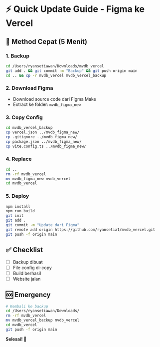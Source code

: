 # ⚡ Quick Update Guide - Figma ke Vercel

## 🚀 Method Cepat (5 Menit)

### 1. Backup
```bash
cd /Users/ryansetiawan/Downloads/mvdb_vercel
git add . && git commit -m "Backup" && git push origin main
cd .. && cp -r mvdb_vercel mvdb_vercel_backup
```

### 2. Download Figma
- Download source code dari Figma Make
- Extract ke folder: `mvdb_figma_new`

### 3. Copy Config
```bash
cd mvdb_vercel_backup
cp vercel.json ../mvdb_figma_new/
cp .gitignore ../mvdb_figma_new/
cp package.json ../mvdb_figma_new/
cp vite.config.ts ../mvdb_figma_new/
```

### 4. Replace
```bash
cd ..
rm -rf mvdb_vercel
mv mvdb_figma_new mvdb_vercel
cd mvdb_vercel
```

### 5. Deploy
```bash
npm install
npm run build
git init
git add .
git commit -m "Update dari Figma"
git remote add origin https://github.com/ryansetia1/mvdb_vercel.git
git push -f origin main
```

## ✅ Checklist
- [ ] Backup dibuat
- [ ] File config di-copy
- [ ] Build berhasil
- [ ] Website jalan

## 🆘 Emergency
```bash
# Kembali ke backup
cd /Users/ryansetiawan/Downloads/
rm -rf mvdb_vercel
mv mvdb_vercel_backup mvdb_vercel
cd mvdb_vercel
git push -f origin main
```

**Selesai! 🎉**
